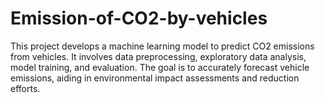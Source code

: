 # Emission-of-CO2-by-vehicles
This project develops a machine learning model to predict CO2 emissions from vehicles. It involves data preprocessing, exploratory data analysis, model training, and evaluation. The goal is to accurately forecast vehicle emissions, aiding in environmental impact assessments and reduction efforts.
